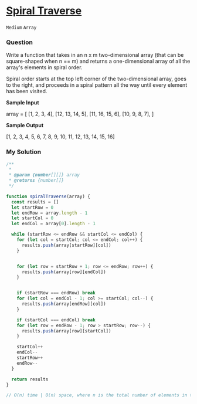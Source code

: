 # [Spiral Traverse](https://www.algoexpert.io/questions/spiral-traverse)

`Medium` `Array`

### Question
Write a function that takes in an n x m two-dimensional array (that can be square-shaped when n == m) and returns a one-dimensional array of all the array's elements in spiral order.

Spiral order starts at the top left corner of the two-dimensional array, goes to the right, and proceeds in a spiral pattern all the way until every element has been visited.

**Sample Input**

array = [
  [1,   2,  3, 4],
  [12, 13, 14, 5],
  [11, 16, 15, 6],
  [10,  9,  8, 7],
]

**Sample Output**

[1, 2, 3, 4, 5, 6, 7, 8, 9, 10, 11, 12, 13, 14, 15, 16]

### My Solution
```js
/**
 * 
 * @param {number[][]} array
 * @returns {number[]}
 */

function spiralTraverse(array) {
  const results = []
  let startRow = 0
  let endRow = array.length - 1
  let startCol = 0
  let endCol = array[0].length - 1

  while (startRow <= endRow && startCol <= endCol) {
    for (let col = startCol; col <= endCol; col++) {
      results.push(array[startRow][col])
    }


    for (let row = startRow + 1; row <= endRow; row++) {
      results.push(array[row][endCol])
    }


    if (startRow === endRow) break
    for (let col = endCol - 1; col >= startCol; col--) {
      results.push(array[endRow][col])
    }

    if (startCol === endCol) break
    for (let row = endRow - 1; row > startRow; row--) {
      results.push(array[row][startCol])
    }

    startCol++
    endCol--
    startRow++
    endRow--
  }

  return results
}

// O(n) time | O(n) space, where n is the total number of elements in the array.
```

